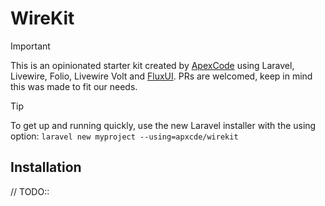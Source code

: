 # WireKit

> [!IMPORTANT]
> This is an opinionated starter kit created by [ApexCode](https://apexcode.dev) using Laravel, 
Livewire, Folio, Livewire Volt and [FluxUI](https://fluxui.dev/). PRs are welcomed, keep in mind this
was made to fit our needs.

> [!TIP]
> To get up and running quickly, use the new Laravel installer with the using option: `laravel new myproject --using=apxcde/wirekit`


## Installation

// TODO::
